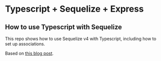 # Typescript + Sequelize + Express

## How to use Typescript with Sequelize

This repo shows how to use Sequelize v4 with Typescript, including how to set up associations.

Based on [this blog post](https://vivacitylabs.com/setup-typescript-sequelize/).
